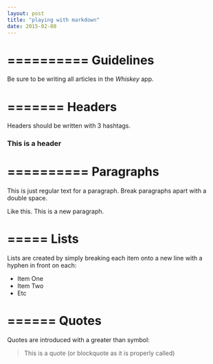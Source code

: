 ```yaml
---
layout: post
title: "playing with markdown"
date: 2015-02-08
---
```


==========
Guidelines
==========

Be sure to be writing all articles in the _Whiskey_ app.

=======
Headers
=======

Headers should be written with 3 hashtags.

### This is a header

==========
Paragraphs
==========

This is just regular text for a paragraph. Break paragraphs apart with a double space.

Like this. This is a new paragraph.

=====
Lists
=====

 Lists are created by simply breaking each item onto a new line with a hyphen in front on each:

 - Item One
 - Item Two
 - Etc

======
Quotes
======

Quotes are introduced with a greater than symbol:

> This is a quote (or blockquote as it is properly called)



